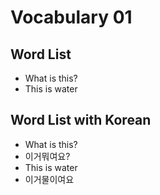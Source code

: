 # Vocabulary 01

## Word List

- What is this?
- This is water

## Word List with Korean

- What is this?
- 이거뭐여요?
- This is water
- 이거물이여요
